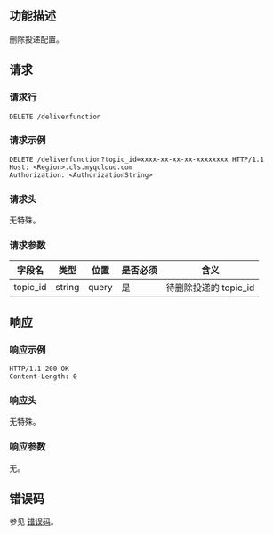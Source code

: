 ## 功能描述

删除投递配置。

## 请求

### 请求行

```
DELETE /deliverfunction
```

### 请求示例

```
DELETE /deliverfunction?topic_id=xxxx-xx-xx-xx-xxxxxxxx HTTP/1.1
Host: <Region>.cls.myqcloud.com
Authorization: <AuthorizationString>
```

### 请求头

无特殊。

### 请求参数

| 字段名        |  类型  | 位置  | 是否必须 |      含义                       |
|--------------|--------|------|---------|--------------------------------|
| topic_id   | string | query| 是      | 待删除投递的 topic_id              |

## 响应

### 响应示例

```
HTTP/1.1 200 OK
Content-Length: 0
```

### 响应头

无特殊。

### 响应参数

无。

## 错误码

参见 [错误码](https://cloud.tencent.com/document/product/614/61099)。


